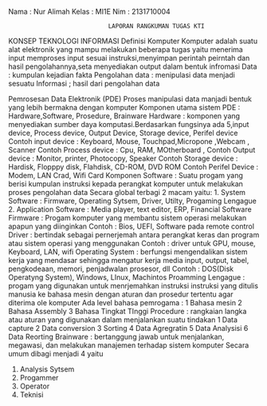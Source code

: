 Nama : Nur Alimah
Kelas : MI1E
Nim : 2131710004

								LAPORAN RANGKUMAN TUGAS KTI
KONSEP TEKNOLOGI INFORMASI
Definisi Komputer
	Komputer adalah suatu alat elektronik yang mampu melakukan beberapa tugas yaitu menerima input memproses input sesuai instruksi,menyimpan perintah peirntah dan hasil pengolahannya,seta menyediakan output dalam bentuk infromasi
Data : kumpulan kejadian fakta
Pengolahan data : menipulasi data menjadi sesuatu
Informasi ; hasil dari pengolahan data

Pemrosesan Data Elektronik (PDE)
	Proses manipulasi data manjadi bentuk yang lebih bermakna dengan komputer
	Komponen utama sistem PDE : Hardware,Software, Prosedure, Brainware
	Hardware : komponen yang menyediakan sumber daya komputasi.Berdasarkan fungsinya ada 5,input device, Process device, Output Device, Storage device, Perifel device
	Contoh input device : Keyboard, Mouse, Touchpad,Micropone ,Webcam , Scanner
	Contoh Process device : Cpu, RAM, MOtherboard ,
	Contoh Output device : Monitor, printer, Photocopy, Speaker
	Contoh Storage device : Hardisk, Flopppy disk, Flahdisk, CD-ROM, DVD ROM
	Contoh Perifel Device : Modem, LAN Crad, Wifi Card
Komponen
Software : Suatu progam yang berisi kumpulan instruksi kepada perangkat komputer untuk melakukan proses pengolahan data
Secara global terbagi 2 macam yaitu: 
	1. System Software : Firmware, Operating Sytsem, Driver, Utilty, Progaming Lengague
	2. Application Software : Media player, text editor, ERP, Financial Software
Firmware : Progam komputer yang membantu sistem operasi melakukan apapun yang diinginkan
	Contoh : Bios, UEFI, Software pada remote control
Driver : bertindak sebagai pernerjemah antara perangkat keras dan program atau sistem operasi yang menggunakan
	Contoh : driver untuk GPU, mouse, Keyboard, LAN, wifi
Operating System : berfungsi mengendalikan sistem kerja yang mendasar sehingga mengatur kerja media input, output, tabel, pengkodeaan, memori, penjadwalan prosesor, dll
	Contoh : DOS(Disk Operatyng System), Windows, LInux, Machintos
Proamming Lengague : progam yang digunakan untuk menrjemahkan instruksi instruksi yang ditulis manusia ke bahasa mesin dengan aturan dan prosedur tertentu agar diterima ole komputer
Ada level bahasa pemrogama :
1 Bahasa mesin 
2 Bahasa Assembly 
3 Bahasa Tingkat TInggi
Procedure : rangkaian langka atau aturan yang digunakan dalam menjalankan suatu tindakan
1 Data capture
2 Data conversion
3 Sorting
4 Data Agregratin
5 Data Analysisi
6 Data Reorting
Brainware : bertanggung jawab untuk menjalankan, megawasi, dan melakukan manajemen terhadap sistem komputer
Secara umum dibagi menjadi 4 yaitu 
1. Analysis Sytsem
2. Progammer
3. Operator
4. Teknisi

